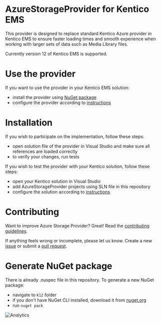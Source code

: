 # AzureStorageProvider for Kentico EMS

This provider is designed to replace standard Kentico Azure provider in Kentico EMS to ensure faster loading times and smooth experience when working with larger sets of data such as Media Library files.

Currently version 12 of Kentico EMS is supported.

# Use the provider
If you want to use the provider in your Kentico EMS solution:
* install the provider using [NuGet package](https://github.com/Kentico/AzureStorageProvider/blob/master/k12/KenticoAzureStorageProvider.12.0.0.nupkg)
* configure the provider according to [instructions](https://github.com/Kentico/AzureStorageProvider/blob/master/INSTRUCTIONS.md)

# Installation
If you wish to participate on the implementation, follow these steps:
* open solution file of the provider in Visual Studio and make sure all references are loaded correctly
* to verify your changes, run tests

If you wish to test the provider with your Kentico solution, follow these steps:
* open your Kentico solution in Visual Studio
* add AzureStorageProvider projects using SLN file in this repository
* configure the solution according to [instructions](https://github.com/Kentico/AzureStorageProvider/blob/master/INSTRUCTIONS.md)

# Contributing
Want to improve Azure Storage Provider? Great! Read the [contributing guidelines](https://github.com/Kentico/AzureStorageProvider/blob/master/CONTRIBUTING.md).

If anything feels wrong or incomplete, please let us know. Create a new [issue](https://github.com/Kentico/AzureStorageProvider/issues/new) or submit a [pull request](https://help.github.com/articles/using-pull-requests/).

# Generate NuGet package
There is already .nuspec file in this repository. To generate a new NuGet package:

* navigate to `K12` folder
* if you don't have NuGet CLI installed, download it from [nuget.org](https://nuget.org/downloads)
* run `nuget pack`

![Analytics](https://kentico-ga-beacon.azurewebsites.net/api/UA-69014260-4/Kentico/AzureStorageProvider?pixel)
